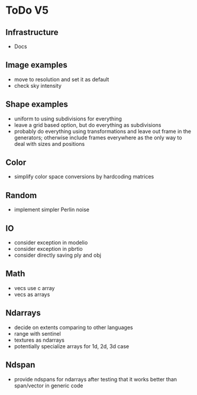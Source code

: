 # ToDo V5

## Infrastructure

- Docs

## Image examples

- move to resolution and set it as default
- check sky intensity

## Shape examples

- uniform to using subdivisions for everything
- leave a grid based option, but do everything as subdivisions
- probably do everything using transformations and leave out frame
  in the generators; otherwise include frames everywhere as the only way to
  deal with sizes and positions

## Color

- simplify color space conversions by hardcoding matrices

## Random

- implement simpler Perlin noise

## IO

- consider exception in modelio
- consider exception in pbrtio
- consider directly saving ply and obj

## Math

- vecs use c array
- vecs as arrays

## Ndarrays

- decide on extents comparing to other languages
- range with sentinel
- textures as ndarrays
- potentially specialize arrays for 1d, 2d, 3d case

## Ndspan

- provide ndspans for ndarrays after testing that it works better than
  span/vector in generic code
